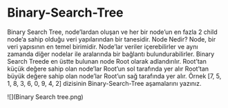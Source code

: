 # Binary-Search-Tree
Binary Search Tree, node’lardan oluşan ve her bir node’un en fazla 2 child node’a sahip olduğu veri yapılarından bir tanesidir.
Node Nedir?
Node, bir veri yapısının en temel birimidir.
Node’lar veriler içerebilirler ve aynı zamanda diğer nodelar ile aralarında bir bağlantı bulundurabilirler.
Binary Search Treede en üstte bulunan node Root olarak adlandırılır.
Root’tan küçük değere sahip olan node’lar Root’un sol tarafında yer alır
Root’tan büyük değere sahip olan node’lar Root’un sağ tarafında yer alır.
Örnek
[7, 5, 1, 8, 3, 6, 0, 9, 4, 2] dizisinin Binary-Search-Tree aşamalarını yazınız.


![](Binary Search tree.png)
